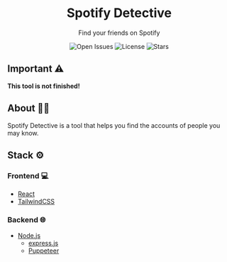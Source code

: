 <h1 align="center">
  Spotify Detective
</h1>
<!--<div align="center">
  <img src="https://user-images.githubusercontent.com/89240346/209046743-466eccb9-d3de-48ad-8a28-76f2e956e43b.png" width="200" height="200">
</div>-->
<p align="center">
  Find your friends on Spotify
</p>
<p align="center">
  <img src="https://img.shields.io/github/issues/arthurmatthew/spotify-detective" alt="Open Issues">
  <img src="https://img.shields.io/github/license/arthurmatthew/spotify-detective" alt="License">
  <img src="https://img.shields.io/github/stars/arthurmatthew/spotify-detective" alt="Stars">
</p>

## Important ⚠

**This tool is not finished!**

## About 💁‍♂️

Spotify Detective is a tool that helps you find the accounts of people you may know.

## Stack ⚙

### Frontend 💻

- [React](https://reactjs.org/)
- [TailwindCSS](www.tailwindcss.com)

### Backend 🌐

- [Node.js](www.nodejs.org)
  - [express.js](www.expressjs.com)
  - [Puppeteer](www.pptr.dev)
